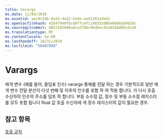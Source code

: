 ```yaml
---
title: Varargs
ms.date: 11/04/2016
ms.assetid: aac0c54b-0a2d-4a22-b1de-ee41381a3eb1
ms.openlocfilehash: 42647949fbc69f7c4f1140352d0be0bb6bd9018c
ms.sourcegitcommit: 6052185696adca270bc9bdbec45a626dd89cdcdd
ms.translationtype: MT
ms.contentlocale: ko-KR
ms.lasthandoff: 10/31/2018
ms.locfileid: "50487999"
---
```

# <a name="varargs"></a>Varargs

매개 변수 (예를 들어, 줄임표 인수) varargs 통해를 전달 하는 경우 기본적으로 일반 매개 변수 전달 분산이 다섯 번째 및 이후의 인수를 포함 하 여 적용 합니다. 가 다시 호출 수신자의 인수의 주소를 덤프 하 합니다. 부동 소수점 값, 정수 및 부동 소수점 레지스터를 모두 포함 됩니다 float 값 호출 수신자에 게 정수 레지스터의 값이 필요한 경우.

## <a name="see-also"></a>참고 항목

[호출 규칙](../build/calling-convention.md)